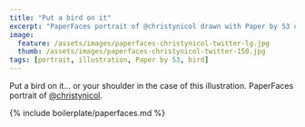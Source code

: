 ```yaml
---
title: "Put a bird on it"
excerpt: "PaperFaces portrait of @christynicol drawn with Paper by 53 on an iPad."
image: 
  feature: /assets/images/paperfaces-christynicol-twitter-lg.jpg
  thumb: /assets/images/paperfaces-christynicol-twitter-150.jpg
tags: [portrait, illustration, Paper by 53, bird]
---
```


Put a bird on it… or your shoulder in the case of this illustration. PaperFaces portrait of [@christynicol](http://twitter.com/christynicol).

{% include boilerplate/paperfaces.md %}